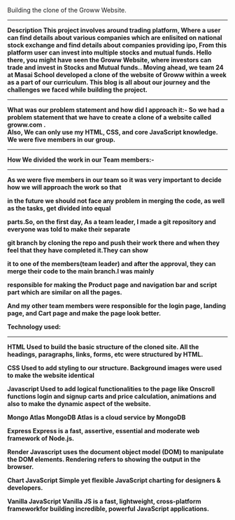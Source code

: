 Building the clone of the Groww Website.
<hr>
<b>Description<b>
This project involves around trading platform, Where a user can find details about various companies which are enlisited on national
stock exchange and find details about companies providing ipo, From this platform user can invest into multiple stocks and mutual funds.
Hello there, you might have seen the Groww Website, where investors can trade and invest in Stocks and Mutual funds..
Moving ahead, we team 24 at Masai School developed a clone of the website of Groww within a week as a part of our curriculum.
This blog is all about our journey and the challenges we faced while building the project.

<hr>
What was our problem statement and how did I approach it:-
So we had a problem statement that we have to create a clone of a website called groww.com .<br>
Also, We can only use my HTML, CSS, and core JavaScript knowledge. We were five members in our group.

<hr>

How We divided the work in our Team members:-
<hr>
As we were five members in our team so it was very important to decide how we will approach the work so that

in the future we should not face any problem in merging the code, as well as the tasks, get divided into equal

parts.So, on the first day, As a team leader, I made a git repository and everyone was told to make their separate

git branch by cloning the repo and push their work there and when they feel that they have completed it.They can show

it to one of the members(team leader) and after the approval, they can merge their code to the main branch.I was mainly

responsible for making the Product page and navigation bar and script part which are similar on all the pages.

And my other team members were responsible for the login page, landing page, and Cart page and make the page look better.

<b>Technology used:</b>
<hr>
<b>HTML</b>
Used to build the basic structure of the cloned site. All the headings, paragraphs, links, forms, etc were structured by HTML.

<b>CSS</b>
Used to add styling to our structure. Background images were used to make the website identical

<b>Javascript<b>
Used to add logical functionalities to the page like Onscroll functions login and signup carts
and price calculation, animations and also to make the dynamic aspect of the website.

<b>Mongo Atlas<b>
MongoDB Atlas is a cloud service by MongoDB

<b>Express<b>
Express is a fast, assertive, essential and moderate web framework of Node.js.

<b> Render<b>
Javascript uses the document object model (DOM) to manipulate the DOM elements. Rendering refers to showing the output in the browser. 

<b>Chart JavaScript <b>
Simple yet flexible JavaScript charting for designers & developers.

<b>Vanilla JavaScript<b>
Vanilla JS is a fast, lightweight, cross-platform frameworkfor building incredible, powerful JavaScript applications.



